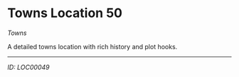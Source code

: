 # Towns Location 50

*Towns*

A detailed towns location with rich history and plot hooks.

---
*ID: LOC00049*